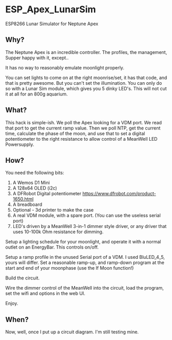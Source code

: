 # ESP_Apex_LunarSim
ESP8266 Lunar Simulator for Neptune Apex

## Why?

The Neptune Apex is an incredible controller. The profiles, the management,
Supper happy with it, except..

It has no way to reasonably emulate moonlight properly.

You can set lights to come on at the right moonrise/set, it has that code, and
that is pretty awesome.  But you can't set the illumination.  You can only do
so with a Lunar Sim module, which gives you 5 dinky LED's.  This will not cut
it at all for an 800g aquarium.

## What?

This hack is simple-ish.  We poll the Apex looking for a VDM port.  We read that
port to get the current ramp value.  Then we poll NTP, get the current time,
calculate the phase of the moon, and use that to set a digital potentiometer
to the right resistance to allow control of a MeanWell LED Powersupply.

## How?

You need the following bits:

1) A Wemos D1 Mini
2) A 128x64 OLED (i2c)
3) A DFRobot Digital potentiometer https://www.dfrobot.com/product-1650.html
4) A breadboard
5) Optional - 3d printer to make the case
6) A real VDM module, with a spare port. (You can use the useless serial port)
7) LED's driven by a MeanWell 3-in-1 dimmer style driver, or any driver that
   uses 10-100k Ohm resistance for dimming.

Setup a lighting schedule for your moonlight, and operate it with a normal
outlet on an EnergyBar.  This controls on/off.

Setup a ramp profile in the unused Serial port of a VDM.  I used BluLED_4_5, yours
will differ.  Set a reasonable ramp-up, and ramp-down program at the start and
end of your moonphase (use the If Moon function!)

Build the circuit.

Wire the dimmer control of the MeanWell into the circuit, load the program, set
the wifi and options in the web UI.

Enjoy.

## When?

Now, well, once I put up a circuit diagram.  I'm still testing mine.
